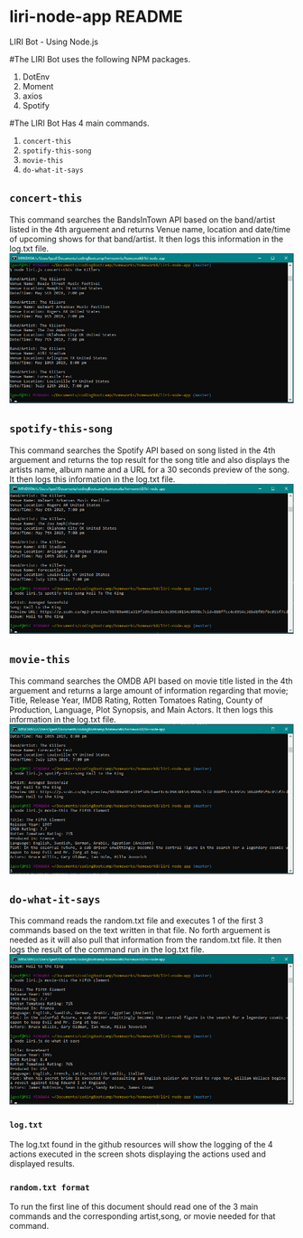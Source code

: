 # liri-node-app README
LIRI Bot - Using Node.js

#The LIRI Bot uses the following NPM packages.
1. DotEnv
2. Moment
3. axios
4. Spotify

#The LIRI Bot Has 4 main commands.
1.  `concert-this`
2.  `spotify-this-song`
3.  `movie-this`
4.  `do-what-it-says`

## `concert-this`
This command searches the BandsInTown API based on the band/artist listed in the 4th arguement and returns Venue name, location and date/time of upcoming shows for that band/artist. It then logs this information in the log.txt file.
![concert-this](readMePictures/concertThisActions.jpg)

## `spotify-this-song`
This command searches the Spotify API based on song listed in the 4th arguement and returns the top result for the song title and also displays the artists name, album name and a URL for a 30 seconds preview of the song.  It then logs this information in the log.txt file.
![spotify-this-song](readMePictures/spotifyAction.jpg)

## `movie-this`
This command searches the OMDB API based on movie title listed in the 4th arguement and returns a large amount of information regarding that movie; Title, Release Year, IMDB Rating, Rotten Tomatoes Rating, County of Production, Language, Plot Synopsis, and Main Actors.  It then logs this information in the log.txt file.
![movie-this](readMePictures/movieAction.jpg)

## `do-what-it-says`
This command reads the random.txt file and executes 1 of the first 3 commands based on the text written in that file. No forth arguement is needed as it will also pull that information from the random.txt file. It then logs the result of the command run in the log.txt file.
![do-what-it-says](readMePictures/doWhatAction.jpg)

### `log.txt`
The log.txt found in the github resources will show the logging of the 4 actions executed in the screen shots displaying the actions used and displayed results.

### `random.txt format`
To run the first line of this document should read one of the 3 main commands and the corresponding artist,song, or movie needed for that command.